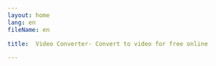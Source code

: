```yaml
---
layout: home
lang: en
fileName: en

title:  Video Converter- Convert to video for free online

---
```


